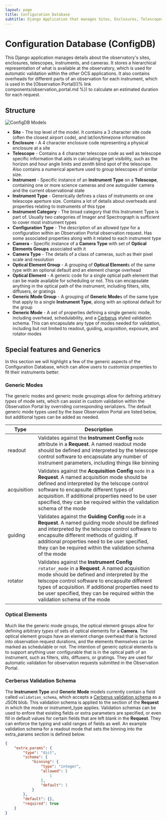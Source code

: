 ```yaml
---
layout: page
title: Configuration Database
subtitle: Django Application that manages Sites, Enclosures, Telescopes, Instruments, and Camera properties
---
```


# Configuration Database (ConfigDB)

This Django application manages details about the observatory's sites, enclosures, telescopes, instruments, and cameras. It stores a hierarchical representation of what is available at the observatory, which is used for automatic validation within the other OCS applications. It also contains overheads for different parts of an observation for each instrument, which is used in the [Observation Portal]({% link components/observation_portal.md %}) to calculate an estimated duration for each request.

## Structure

![ConfigDB Models](/assets/images/configdb_models.png)

- **Site** - The top level of the model. It contains a 3 character site code (often the closest airport code), and lat/lon/timezone information
- **Enclosure** - A 4 character enclosure code representing a physical enclosure at a site
- **Telescope** - Contains a 4 character telescope code as well as telescope specific information that aids in calculating target visibility, such as the horizon and hour angle limits and zenith blind spot of the telescope. Also contains a numerical aperture used to group telescopes of similar size.
- **Instrument** - Specific instance of an **Instrument Type** on a **Telescope**, containing one or more science cameras and one autoguider camera and the current observational state
- **Instrument Type** - Generically defines a class of instruments on one telescope aperture size. Contains a lot of details about overheads and properties relating to instruments of this type
- **Instrument Category** - The broad category that this Instrument Type is part of. Usually two categories of Imager and Spectrograph is sufficient to cover most instrument types
- **Configuration Type** - The description of an allowed *type* for a configuration within an Observation Portal observation request. Has some associated properties along with it related to each instrument type
- **Camera** - Specific instance of a **Camera Type** with set of **Optical Elements Groups** associated with it
- **Camera Type** - The details of a class of cameras, such as their pixel scale and resolution
- **Optical Element Group** - A grouping of **Optical Element**s of the same type with an optional default and an element change overhead
- **Optical Element** - A generic code for a single optical path element that can be made available for scheduling or not. This can encapsulate anything in the optical path of the instrument, including filters, slits, diffusers, or gratings
- **Generic Mode Group** - A grouping of **Generic Mode**s of the same type that apply to a single **Instrument Type**, along with an optional default for the group
- **Generic Mode** - A set of properties defining a single generic mode, including overhead, schedulability, and a [Cerberus](https://docs.python-cerberus.org/en/stable/schemas.html) styled validation schema. This can encapsulate any type of modes needed for validation, including but not limited to readout, guiding, acquisition, exposure, and rotator modes

## Special features and Generics

In this section we will highlight a few of the generic aspects of the Configuration Database, which can allow users to customize properties to fit their instruments better.

### Generic Modes

The generic modes and generic mode groupings allow for defining arbitrary *types* of mode sets, which can assist in custom validation within the Observation Portal by overriding corresponding serializers. The default generic mode types used by the base Observation Portal are listed below, but additional types can be added as needed.

| Type | Description |
| ---- | ----------- |
| readout | Validates against the **Instrument Config** `mode` attribute in a **Request**. A named readout mode should be defined and interpreted by the telescope control software to encapsulate any number of instrument parameters, including things like binning |
| acquisition | Validates against the **Acquisition Config** `mode` in a **Request**. A named acquisition mode should be defined and interpreted by the telscope control software to encapsulte different types of acquisition. If additional properties need to be user specified, they can be required within the validation schema of the mode |
| guiding | Validates against the **Guiding Config** `mode` in a **Request**. A named guiding mode should be defined and interpreted by the telscope control software to encapsulte different methods of guiding. If additional properties need to be user specified, they can be required within the validation schema of the mode |
| rotator | Validates against the **Instrument Config** `rotator_mode` in a **Request**. A named acquisition mode should be defined and interpreted by the telscope control software to encapsulte different types of acquisition. If additional properties need to be user specified, they can be required within the validation schema of the mode |

### Optical Elements

Much like the generic mode groups, the optical element groups allow for defining arbitrary *types* of sets of optical elements for a **Camera**. The optical element groups have an element change overhead that is factored into observation request durations, and the elements themselves can be marked as schedulable or not. The intention of generic optical elements is to support anything user configurable that is in the optical path of an instrument, such as filters, slits, diffusers, or gratings. They are used for automatic validation for observation requests submitted in the Observation Portal.

### Cerberus Validation Schema

The **Instrument Type** and **Generic Mode** models currently contain a field called `validation_schema`, which accepts a [Cerberus validation schema](https://docs.python-cerberus.org/en/stable/schemas.html) as a JSON blob. This validation schema is applied to the section of the **Request** in which the mode or instrument_type applies. Validation schemas can be used to enfore that existing fields or extra parameters are specified, or even fill in default values for certain fields that are left blank in the **Request**. They can enforce the typing and valid ranges of fields as well. An example validation schema for a readout mode that sets the binning into the extra_params section is defined below.

```json
{
    "extra_params": {
        "type": "dict",
        "schema": {
            "binning": {
                "type": "integer",
                "allowed": [
                    1
                ],
                "default": 1
            }
        },
        "default": {},
        "required": true
    }
}
```
